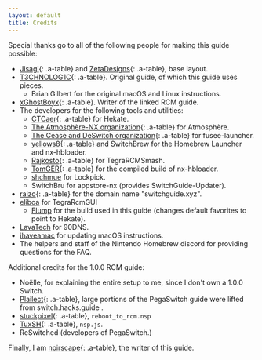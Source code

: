 ```yaml
---
layout: default
title: Credits
---
```


Special thanks go to all of the following people for making this guide possible:

- [Jisagi](https://github.com/jisagi){: .a-table} and [ZetaDesigns](https://github.com/ZetaDesigns){: .a-table}, base layout.
- [T3CHNOLOG1C](https://github.com/T3CHNOLOG1C){: .a-table}. Original guide, of which this guide uses pieces.
  - Brian Gilbert for the original macOS and Linux instructions.
- [xGhostBoyx](https://github.com/xGhostBoyx){: .a-table}. Writer of the linked RCM guide.
- The developers for the following tools and utilities:
  - [CTCaer](https://github.com/ctcaer){: .a-table} for Hekate.
  - [The Atmosphère-NX organization](https://github.com/Atmosphere-NX){: .a-table} for Atmosphère.
  - [The Cease and DeSwitch organization](https://github.com/Cease-and-DeSwitch){: .a-table} for fusee-launcher.
  - [yellows8](https://github.com/yellows8){: .a-table} and SwitchBrew for the Homebrew Launcher and nx-hbloader.
  - [Rajkosto](https://github.com/rajkosto){: .a-table} for TegraRCMSmash.
  - [TomGER](https://github.com/tumGER){: .a-table} for the compiled build of nx-hbloader.
  - [shchmue](https://github.com/shchmue) for Lockpick.
  - SwitchBru for appstore-nx (provides SwitchGuide-Updater).
- [raizo](https://github.com/iraizo/){: .a-table} for the domain name "switchguide.xyz".
- [eliboa](https://github.com/eliboa/TegraRcmGUI) for TegraRcmGUI
  - [Flump](https://github.com/Flumpster) for the build used in this guide (changes default favorites to point to Hekate).
- [LavaTech](https://lavatech.top/) for 90DNS.
- [ihaveamac](https://github.com/ihaveamac) for updating macOS instructions.
- The helpers and staff of the Nintendo Homebrew discord for providing questions for the FAQ.

Additional credits for the 1.0.0 RCM guide:

- Noëlle, for explaining the entire setup to me, since I don't own a 1.0.0 Switch.
- [Plailect](https://github.com/plailect){: .a-table}, large portions of the PegaSwitch guide were lifted from switch.hacks.guide .
- [stuckpixel](https://github.com/pixel-stuck){: .a-table}, `reboot_to_rcm.nsp`
- [TuxSH](https://github.com/tuxsh){: .a-table}, `nsp.js`.
- ReSwitched (developers of PegaSwitch.)

Finally, I am [noirscape](https://github.com/noirscape){: .a-table}, the writer of this guide.
